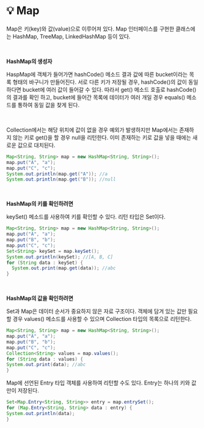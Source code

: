 # 💡 **Map**

Map은 키(key)와 값(value)으로 이루어져 있다. Map 인터페이스를 구현한 클래스에는 HashMap, TreeMap, LinkedHashMap 등이 있다.

<br>

**HashMap의 생성자**

HaspMap에 객체가 들어가면 hashCode() 메소드 결과 값에 따른 bucket이라는 목록 형태의 바구니가 만들어진다. 서로 다른 키가 저장될 경우, hashCode()의 값이 동일하다면 bucket에 여러 값이 들어갈 수 있다. 따라서 get() 메소드 호출로 hashCode()의 결과를 확인 하고, bucket에 들어간 목록에 데이터가 여러 개일 경우 equals() 메소드를 통하여 동일 값을 찾게 된다.

<br>

Collection에서는 해당 위치에 값이 없을 경우 예외가 발생하지만 Map에서는 존재하지 않는 키로 get()을 할 경우 null을 리턴한다. 이미 존재하는 키로 값을 넣을 때에는 새로운 값으로 대치된다.

```java
Map<String, String> map = new HashMap<String, String>();
map.put("A", "a");
map.put("C", "c");
System.out.println(map.get("A")); //a
System.out.println(map.get("B")); //null
```
<br>

**HashMap의 키를 확인하려면**

keySet() 메소드를 사용하여 키를 확인할 수 있다. 리턴 타입은 Set이다. 

```java
Map<String, String> map = new HashMap<String, String>();
map.put("A", "a");
map.put("B", "b");
map.put("C", "c");
Set<String> keySet = map.keySet();
System.out.println(keySet); //[A, B, C]
for (String data : keySet) {
  System.out.print(map.get(data)); //abc
}
```        
<br>

**HashMap의 값을 확인하려면**

Set과 Map은 데이터 순서가 중요하지 않은 자료 구조이다. 객체에 담겨 있는 값만 필요할 경우 values() 메소드를 사용할 수 있으며 Collection 타입의 목록으로 리턴한다.

```java
Map<String, String> map = new HashMap<String, String>();
map.put("A", "a");
map.put("B", "b");
map.put("C", "c");
Collection<String> values = map.values();
for (String data : values) {
System.out.print(data); //abc
}
```
Map에 선언된 Entry 타입 객체를 사용하여 리턴할 수도 있다. Entry는 하나의 키와 값만이 저장된다.

```java
Set<Map.Entry<String, String>> entry = map.entrySet();
for (Map.Entry<String, String> data : entry) {
System.out.println(data);
}
```


